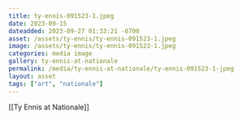 ```yaml
---
title: ty-ennis-091523-1.jpeg
date: 2023-09-15
dateadded: 2023-09-27 01:33:21 -0700
asset: /assets/ty-ennis/ty-ennis-091523-1.jpeg
image: /assets/ty-ennis/ty-ennis-091523-1.jpeg
categories: media image
gallery: ty-ennis-at-nationale
permalink: /media/ty-ennis-at-nationale/ty-ennis-091523-1-jpeg
layout: asset
tags: ["art", "nationale"]
--- 
```

[[Ty Ennis at Nationale]]

